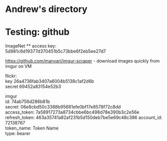 # Andrew's directory
# Testing: github


ImageNet
 ** access key:  
 5d981c6d19377d370451b5c73bbe6f2eb5ee27d7
 
 https://github.com/manvari/imgur-scraper - download images quickly from imgur on VM
 
 
flickr:   
key 26a4736fab3407a6004b5138c1af2d6b  
secret 69452a83154e52b3




imgur  
id: 74ab756d286b81b  
secret: 06e8cbd50c3388b95681efe0bf17e8578f72c8dd  
access_token: 7a58917273a8734cbbe6bc498d78e390b3c2e56e  
refresh_token: 463a35741a82af231b5d150deb7be5e69c48c386
account_id: 72138767  
token_name: Token Name  
type: bearer  
